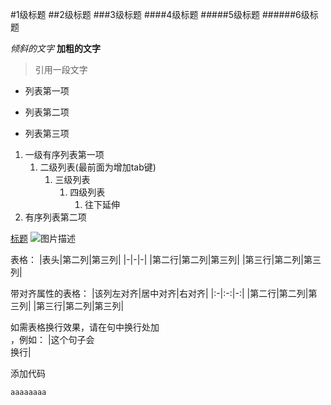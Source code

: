 #1级标题
##2级标题
###3级标题
####4级标题
#####5级标题
######6级标题  

*倾斜的文字*
**加粗的文字**
>引用一段文字

+ 列表第一项
- 列表第二项
* 列表第三项

1. 一级有序列表第一项  
    1. 二级列表(最前面为增加tab键)  
        1. 三级列表  
            1. 四级列表  
                1. 往下延伸
2. 有序列表第二项

[标题](链接地址)
![图片描述](图片链接地址)

表格：
|表头|第二列|第三列|
|-|-|-|
|第二行|第二列|第三列|
|第三行|第二列|第三列|

带对齐属性的表格：
|该列左对齐|居中对齐|右对齐|
|:-|:-:|-:|
|第二行|第二列|第三列|
|第三行|第二列|第三列|

如需表格换行效果，请在句中换行处加<br>，例如：
|这个句子会<br>换行|

添加代码
```
aaaaaaaa
```